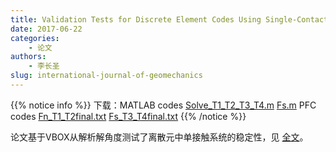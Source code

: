 ```yaml
---
title: Validation Tests for Discrete Element Codes Using Single-Contact Systems 
date: 2017-06-22
categories:
    - 论文
authors:
    - 李长圣
slug: international-journal-of-geomechanics 
---
```


{{% notice info %}}
下载：MATLAB codes [Solve_T1_T2_T3_T4.m](Solve_T1_T2_T3_T4.m) [Fs.m](Fs.m) PFC codes [Fn_T1_T2final.txt](Fn_T1_T2final.txt) [Fs_T3_T4final.txt](Fs_T3_T4final.txt)
{{% /notice %}}


论文基于VBOX从解析解角度测试了离散元中单接触系统的稳定性，见 [全文](https://ascelibrary.org/doi/10.1061/%28ASCE%29GM.1943-5622.0001133)。



